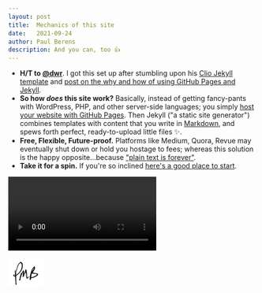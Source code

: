```yaml
---
layout: post
title:	Mechanics of this site
date:	2021-09-24
author:	Paul Berens
description: And you can, too 👍
---
```

- **H/T to [@dwr](https://twitter.com/dwr)**. I got this set up after stumbling upon his [Clio Jekyll template](https://github.com/danromero/clio) and [post on the why and how of using GitHub Pages and Jekyll](https://danromero.org/how-this-website-works.html).
- **So how *does* this site work?** Basically, instead of getting fancy-pants with WordPress, PHP, and other server-side languages; you simply [host your website with GitHub Pages](https://medium.com/8px-magazine/hosting-a-website-for-free-get-started-with-google-domains-github-pages-980986550958). Then Jekyll ("a static site generator") combines templates with content that you write in [Markdown](https://www.markdownguide.org/), and spews forth perfect, ready-to-upload little files ✨.
- **Free, Flexible, Future-proof.** Platforms like Medium, Quora, Revue may eventually shut down or hold you hostage to fees; whereas this solution is the happy opposite...because ["plain text is forever"](https://twitter.com/zeldman/status/667846154114105344).
- **Take it for a spin.** If you're so inclined [here's a good place to start](https://docs.github.com/en/pages/setting-up-a-github-pages-site-with-jekyll).


<div class="plyr-container">
  <video controls crossorigin playsinline>
  <source src="/assets/videos/modern-web-architectures.mp4" type="video/mp4">
</video>
</div>

![initials](/assets/images/initials.pmb.71.56.png)